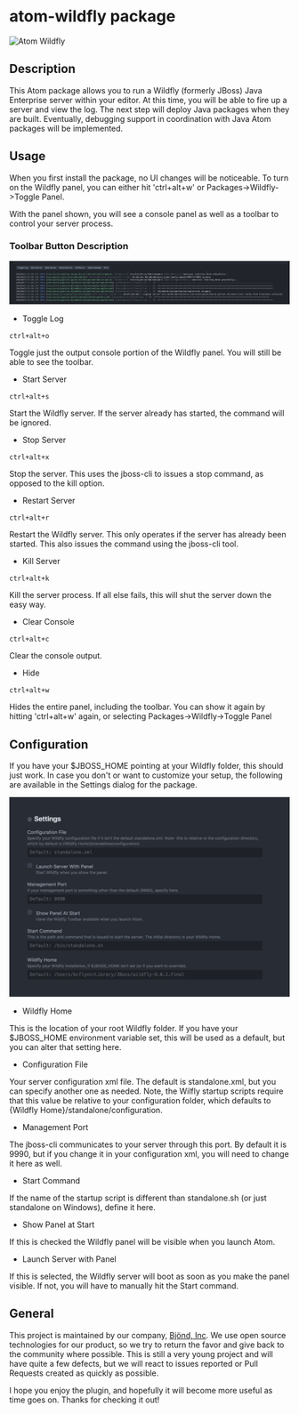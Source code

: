# atom-wildfly package

![Atom Wildfly](https://github.com/Bjond/atom-wildfly/raw/master/images/Wildfly_Start.gif)

## Description

This Atom package allows you to run a Wildfly (formerly JBoss) Java Enterprise server within your editor. At this time, you will be able to fire up a server and view the log. The next step will deploy Java packages when they are built. Eventually, debugging support in coordination with Java Atom packages will be implemented.

## Usage

When you first install the package, no UI changes will be noticeable. To turn on the Wildfly panel, you can either hit 'ctrl+alt+w' or Packages->Wildfly->Toggle Panel.

With the panel shown, you will see a console panel as well as a toolbar to control your server process.

### Toolbar Button Description

![Toolbar Detail](https://raw.githubusercontent.com/Bjond/atom-wildfly/master/images/Wildfly_Output.png)

- Toggle Log 

```
ctrl+alt+o
```
Toggle just the output console portion of the Wildfly panel. You will still be able to see the toolbar.

- Start Server

```
ctrl+alt+s
```
Start the Wildfly server. If the server already has started, the command will be ignored.

- Stop Server

```
ctrl+alt+x
```
Stop the server. This uses the jboss-cli to issues a stop command, as opposed to the kill option.

- Restart Server

```
ctrl+alt+r
```
Restart the Wildfly server. This only operates if the server has already been started. This also issues the command using the jboss-cli tool.

- Kill Server

```
ctrl+alt+k
```
Kill the server process. If all else fails, this will shut the server down the easy way.
- Clear Console

```
ctrl+alt+c
```
Clear the console output.
- Hide

```
ctrl+alt+w
```
Hides the entire panel, including the toolbar. You can show it again by hitting 'ctrl+alt+w' again, or selecting Packages->Wildfly->Toggle Panel

## Configuration

If you have your $JBOSS_HOME pointing at your Wildfly folder, this should just work. In case you don't or want to customize your setup, the following are available in the Settings dialog for the package.

![Settings Panel](https://raw.githubusercontent.com/Bjond/atom-wildfly/master/images/Wildfly_Settings_Screenshot.png)

- Wildfly Home

This is the location of your root Wildfly folder. If you have your $JBOSS_HOME environment variable set, this will be used as a default, but you can alter that setting here.

- Configuration File

Your server configuration xml file. The default is standalone.xml, but you can specify another one as needed. Note, the Wilfly startup scripts require that this value be relative to your configuration folder, which defaults to {Wildfly Home}/standalone/configuration.

- Management Port

The jboss-cli communicates to your server through this port. By default it is 9990, but if you change it in your configuration xml, you will need to change it here as well.

- Start Command

If the name of the startup script is different than standalone.sh (or just standalone on Windows), define it here.

- Show Panel at Start

If this is checked the Wildfly panel will be visible when you launch Atom.

- Launch Server with Panel

If this is selected, the Wildfly server will boot as soon as you make the panel visible. If not, you will have to manually hit the Start command.

## General

This project is maintained by our company, [Bjönd, Inc](http://www.bjondinc.com). We use open source technologies for our product, so we try to return the favor and give back to the community where possible. This is still a very young project and will have quite a few defects, but we will react to issues reported or Pull Requests created as quickly as possible.

I hope you enjoy the plugin, and hopefully it will become more useful as time goes on. Thanks for checking it out!
